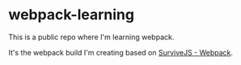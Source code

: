 # webpack-learning
This is a public repo where I'm learning webpack.

It's the webpack build I'm creating based on [SurviveJS - Webpack](https://survivejs.com/webpack/).

